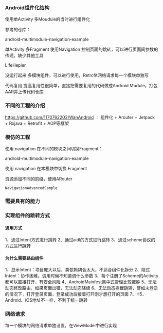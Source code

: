 


### Android组件化结构

使用单Activity 多Moudule的当时进行组件化   

参考的仓库：

android-multimodule-navigation-example 

单Activity 多Fragment 使用Navigation 控制页面的跳转，可以进行页面间参数的传递，缺少其他工具

LifeHepler 

没运行起来
多模块组件，可以进行使用，Retrofit网络请求每一个模块单独写




代码复用 提高复用性很简单，直接把需要复用的代码做成Android Module，打包AAR并上传代码仓库


### 不同的工程的介绍


https://github.com/1170762202/WanAndroid ： 组件化 + Arouter + Jetpack + Rxjava + Retrofit + AOP等框架




### 模仿的工程

 使用 navigation 在不同的模块之间切换Fragment：

  android-multimodule-navigation-example 

使用 navigation 在本模块中切换 Fragment

  


 资源添加不同的前缀，使用ARouter

    NavigationAdvancedSample 


### 需要具有的能力



### 实现组件的跳转方式

#### 通用方式
1、通过Intent方式进行跳转
2、通过aidl的方式进行跳转
3、通过scheme协议的方式进行跳转

#### 为什么需要路由组件

1、显示Intent：项目庞大以后，类依赖耦合太大，不适合组件化拆分
2、隐式Intent：协作困难，调用时候不知道调什么参数
3、每个注册了Scheme的Activity都可以直接打开，有安全风险
4、AndroidMainfest集中式管理比较臃肿
5、无法动态修改路由，如果页面出错，无法动态降级
6、无法动态拦截跳转，譬如未登录的情况下，打开登录页面，登录成功后接着打开刚才想打开的页面
7、H5、Android、iOS地址不一样，不利于统一跳转


### 网络请求

每一个模块的网络请求单独设置，在ViewModel中进行实现

 